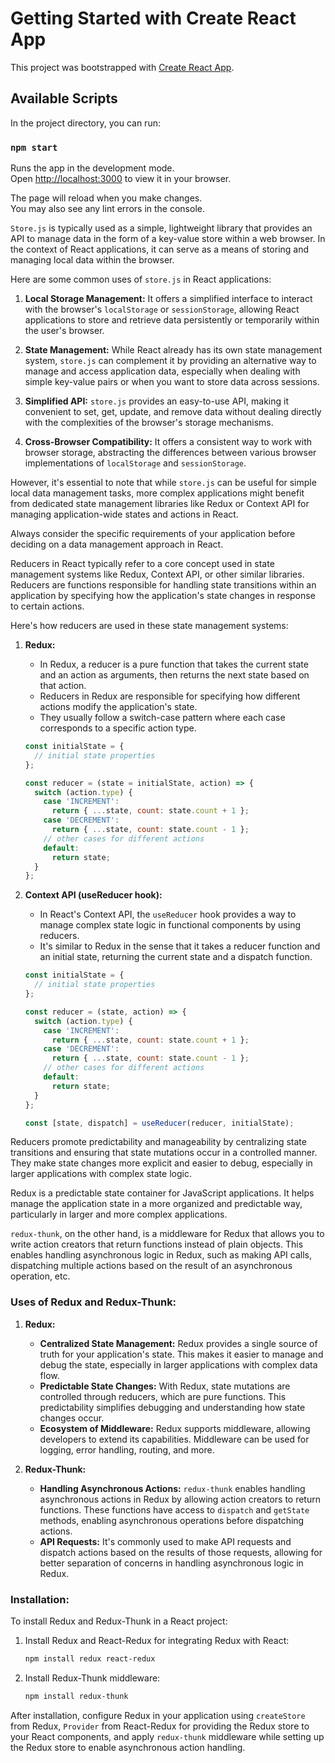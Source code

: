 # Getting Started with Create React App

This project was bootstrapped with [Create React App](https://github.com/facebook/create-react-app).

## Available Scripts

In the project directory, you can run:

### `npm start`

Runs the app in the development mode.\
Open [http://localhost:3000](http://localhost:3000) to view it in your browser.

The page will reload when you make changes.\
You may also see any lint errors in the console.

`Store.js` is typically used as a simple, lightweight library that provides an API to manage data in the form of a key-value store within a web browser. In the context of React applications, it can serve as a means of storing and managing local data within the browser.

Here are some common uses of `store.js` in React applications:

1. **Local Storage Management:** It offers a simplified interface to interact with the browser's `localStorage` or `sessionStorage`, allowing React applications to store and retrieve data persistently or temporarily within the user's browser.

2. **State Management:** While React already has its own state management system, `store.js` can complement it by providing an alternative way to manage and access application data, especially when dealing with simple key-value pairs or when you want to store data across sessions.

3. **Simplified API:** `store.js` provides an easy-to-use API, making it convenient to set, get, update, and remove data without dealing directly with the complexities of the browser's storage mechanisms.

4. **Cross-Browser Compatibility:** It offers a consistent way to work with browser storage, abstracting the differences between various browser implementations of `localStorage` and `sessionStorage`.

However, it's essential to note that while `store.js` can be useful for simple local data management tasks, more complex applications might benefit from dedicated state management libraries like Redux or Context API for managing application-wide states and actions in React.

Always consider the specific requirements of your application before deciding on a data management approach in React.



Reducers in React typically refer to a core concept used in state management systems like Redux, Context API, or other similar libraries. Reducers are functions responsible for handling state transitions within an application by specifying how the application's state changes in response to certain actions.

Here's how reducers are used in these state management systems:

1. **Redux:**
   - In Redux, a reducer is a pure function that takes the current state and an action as arguments, then returns the next state based on that action.
   - Reducers in Redux are responsible for specifying how different actions modify the application's state.
   - They usually follow a switch-case pattern where each case corresponds to a specific action type.

   ```javascript
   const initialState = {
     // initial state properties
   };

   const reducer = (state = initialState, action) => {
     switch (action.type) {
       case 'INCREMENT':
         return { ...state, count: state.count + 1 };
       case 'DECREMENT':
         return { ...state, count: state.count - 1 };
       // other cases for different actions
       default:
         return state;
     }
   };
   ```

2. **Context API (useReducer hook):**
   - In React's Context API, the `useReducer` hook provides a way to manage complex state logic in functional components by using reducers.
   - It's similar to Redux in the sense that it takes a reducer function and an initial state, returning the current state and a dispatch function.

   ```javascript
   const initialState = {
     // initial state properties
   };

   const reducer = (state, action) => {
     switch (action.type) {
       case 'INCREMENT':
         return { ...state, count: state.count + 1 };
       case 'DECREMENT':
         return { ...state, count: state.count - 1 };
       // other cases for different actions
       default:
         return state;
     }
   };

   const [state, dispatch] = useReducer(reducer, initialState);
   ```

Reducers promote predictability and manageability by centralizing state transitions and ensuring that state mutations occur in a controlled manner. They make state changes more explicit and easier to debug, especially in larger applications with complex state logic.


Redux is a predictable state container for JavaScript applications. It helps manage the application state in a more organized and predictable way, particularly in larger and more complex applications.

`redux-thunk`, on the other hand, is a middleware for Redux that allows you to write action creators that return functions instead of plain objects. This enables handling asynchronous logic in Redux, such as making API calls, dispatching multiple actions based on the result of an asynchronous operation, etc.

### Uses of Redux and Redux-Thunk:

1. **Redux:**
   - **Centralized State Management:** Redux provides a single source of truth for your application's state. This makes it easier to manage and debug the state, especially in larger applications with complex data flow.
   - **Predictable State Changes:** With Redux, state mutations are controlled through reducers, which are pure functions. This predictability simplifies debugging and understanding how state changes occur.
   - **Ecosystem of Middleware:** Redux supports middleware, allowing developers to extend its capabilities. Middleware can be used for logging, error handling, routing, and more.

2. **Redux-Thunk:**
   - **Handling Asynchronous Actions:** `redux-thunk` enables handling asynchronous actions in Redux by allowing action creators to return functions. These functions have access to `dispatch` and `getState` methods, enabling asynchronous operations before dispatching actions.
   - **API Requests:** It's commonly used to make API requests and dispatch actions based on the results of those requests, allowing for better separation of concerns in handling asynchronous logic in Redux.

### Installation:

To install Redux and Redux-Thunk in a React project:

1. Install Redux and React-Redux for integrating Redux with React:

   ```bash
   npm install redux react-redux
   ```

2. Install Redux-Thunk middleware:

   ```bash
   npm install redux-thunk
   ```

After installation, configure Redux in your application using `createStore` from Redux, `Provider` from React-Redux for providing the Redux store to your React components, and apply `redux-thunk` middleware while setting up the Redux store to enable asynchronous action handling.